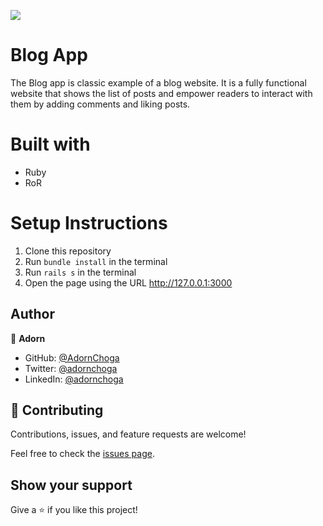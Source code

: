 ![](https://img.shields.io/badge/Microverse-blueviolet)

# Blog App

The Blog app is classic example of a blog website. It is a fully functional website that shows the list of posts and empower readers to interact with them by adding comments and liking posts.

# Built with

- Ruby
- RoR

# Setup Instructions

1. Clone this repository
2. Run `bundle install` in the terminal
3. Run `rails s` in the terminal
4. Open the page using the URL http://127.0.0.1:3000

## Author

👤 **Adorn**

- GitHub: [@AdornChoga](https://github.com/AdornChoga)
- Twitter: [@adornchoga](https://twitter.com/adorn_choga)
- LinkedIn: [@adornchoga](https://www.linkedin.com/in/adorn-choga)

## 🤝 Contributing

Contributions, issues, and feature requests are welcome!

Feel free to check the [issues page](../../issues/).

## Show your support

Give a ⭐️ if you like this project!
